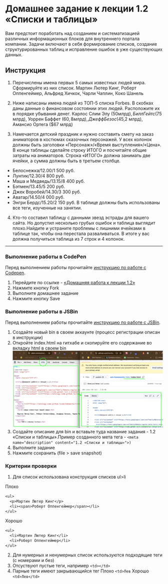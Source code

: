 # Домашнее задание к лекции 1.2 «Списки и таблицы»

Вам предстоит поработать над созданием и систематизацией различных информационных блоков для внутреннего портала компании. Задачи включают в себя формирование списков, создание структурированных таблиц и исправление ошибок в уже существующих данных.

## Инструкция

1. Перечислены имена первых 5 самых известных людей мира. Сформируйте из них список.
Мартин Лютер Кинг, Роберт Оппенгеймер, Альфред Хичкок, Чарли Чаплин, Коко Шанель

2. Ниже написаны  имена  людей из ТОП-5 списка Forbes. В скобках даны данные о финансовом состоянии этих людей. Расположите их в порядке убывания денег.
Карлос Слим Элу ($50 млрд), Билл Гейтс ($75 млрд), Уоррен Баффет ($60,8 млрд), Джефф Безос ($45,2 млрд), Амансио Ортега ($67 млрд)

3. Намечается детский праздник и нужно составить смету на заказ аниматоров в костюмах сказочных персонажей. У всех колонок должны быть заголовки «Персонаж»/«Время выступления»/«Цена». В конце таблицы сделайте строку ИТОГО и посчитайте общие затраты на аниматоров. Строка «ИТОГО» должна занимать две ячейки, а сумма должны быть в третьем столбце.
  * Белоснежка/12.00/1 500 руб.
  * Лунтик/12.30/4 800 руб.
  * Маша и Медведь/13.15/8 400 руб.
  * Бэтмен/13.45/5 200 руб.
  * Джек Воробей/14.30/3 300 руб.
  * Аватар/14.50/4 000 руб.
  * Энгри Бердс/15.20/2 150 руб.
В таблице должны быть использованы все теги, изученные на занятии.


4. Кто-то составил таблицу с данными звезд эстрады для вашего сайта. Но допустил несколько грубых ошибок и таблица выглядит плохо.Найдите и устраните проблемы с лишними ячейками в таблице так, чтобы она перестала разваливаться. В итоге у вас должна получиться таблица из 7 строк и 4 колонок.


---
### Выполнение работы в CodePen
Перед выполнением работы прочитайте [инструкцию по работе с Codepen](https://github.com/netology-code/guides/blob/master/codepen/).
1. Перейдите по ссылке - [«Домашняя работа к лекции 1.2»](https://codepen.io/Netology/pen/LzowBy?editors=1000)
2. Нажмите кнопку Fork
3. Выполните домашнее задание
4. Нажмите кнопку Save

### Выполнение работы в JSBin
Перед выполнением работы прочитайте [инструкцию по работе с JSВin](https://github.com/netology-code/guides/tree/master/jsbin).
1. Создайте новый bin в своем аккаунте (процесс регистрации описан в инструкции)
2. Откройте index.html на гитхабе и скопируйте его содержание во вкладку html в своем bin
![Иллюстрация к шагу](./images/jsbin.png)
3. Создайте описание для bin и вставьте туда название задания - 1.2 «Списки и таблицы».Пример созданного мета тега -  ```<meta name="description" content="1.2 «Списки и таблицы»">)```
4. Выполните задание
5. Нажмите сохранить (file > save snapshot)



### Критерии проверки 
1. Для список использована конструкция списков ul>li

Плохо

```
<ul>
  <p>Мартин Лютер Кинг</p>
  <li><span>Роберт Оппенгеймер</span></li>
</ul>
```
Хорошо 
```
<ul>
  <li>Мартин Лютер Кинг</li>
  <li>Роберт Оппенгеймер</li>
</ul>
```
2. Для нумерных и ненумерных список используются подходящие теги (с номерами и без)
3. Отсуствуют пустые теги, например
```<td></td>```
4. Парные теги имеют закрывающийся тег
Плохо
```<td>Лев```
Хорошо 
```<td>Лев</td>```